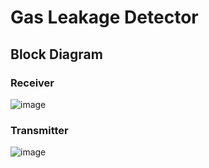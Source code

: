 # Gas Leakage Detector
## Block Diagram
### Receiver

![image](https://github.com/user-attachments/assets/f78aa48a-2d92-4fdc-8d5c-55a7c6fdcfe9)

### Transmitter

![image](https://github.com/user-attachments/assets/1dfbd7c4-4b7a-41d1-81f8-19816dad531c)


